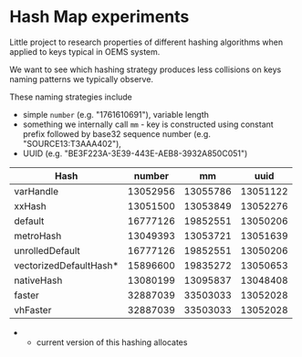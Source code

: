 # Hash Map experiments

Little project to research properties of different hashing algorithms when applied to keys typical in OEMS system.


We want to see which hashing strategy produces less collisions on keys naming patterns we typically observe.

These naming strategies include

* simple `number` (e.g. "1761610691"), variable length
* something we internally call `mm` - key is constructed using constant prefix followed by base32 sequence number (e.g. "SOURCE13:T3AAA402"),
* UUID (e.g. "BE3F223A-3E39-443E-AEB8-3932A850C051")

| Hash                   | number   | mm        | uuid     |
|------------------------|----------|-----------|----------|
| varHandle              | 13052956 | 13055786  | 13051122 |
| xxHash                 | 13051500 | 13053849  | 13052276 |
| default                | 16777126 | 19852551  | 13050206 |
| metroHash              | 13049393 | 13053721  | 13051639 |
| unrolledDefault        | 16777126 | 19852551  | 13050206 |
| vectorizedDefaultHash* | 15896600 | 19835272  | 13050653 |
| nativeHash             | 13080199 | 13095837  | 13048408 |
| faster                 | 32887039 | 33503033  | 13052028 |
| vhFaster               | 32887039 | 33503033  | 13052028 |

* - current version of this hashing allocates